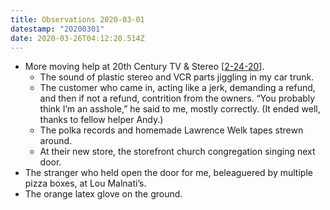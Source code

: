 ```yaml
---
title: Observations 2020-03-01
datestamp: "20200301"
date: 2020-03-26T04:12:20.514Z
---
```

- More moving help at 20th Century TV & Stereo [[2-24-20](https://spencertweedy.com/observations/20200224/)].
	- The sound of plastic stereo and VCR parts jiggling in my car trunk.
	- The customer who came in, acting like a jerk, demanding a refund, and then if not a refund, contrition from the owners. “You probably think I’m an asshole,” he said to me, mostly correctly. (It ended well, thanks to fellow helper Andy.)
	- The polka records and homemade Lawrence Welk tapes strewn around.
	- At their new store, the storefront church congregation singing next door.
- The stranger who held open the door for me, beleaguered by multiple pizza boxes, at Lou Malnati’s.
- The orange latex glove on the ground.
